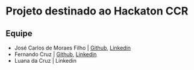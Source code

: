 # Projeto destinado ao Hackaton CCR

## Equipe

- José Carlos de Moraes Filho | [Github](https://github.com/josemoraes), [Linkedin](https://www.linkedin.com/in/josecarlosfilho/)
- Fernando Cruz | [Github](https://github.com/ffdacruz), [Linkedin](https://www.linkedin.com/in/fernando-cruz-700b8622/)
- Luana da Cruz | Linkedin